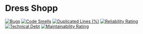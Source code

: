 # Dress Shopp

[![Bugs](https://sonarcloud.io/api/project_badges/measure?project=Narges-Nohekhan_dress-shopp&metric=bugs)](https://sonarcloud.io/summary/new_code?id=Narges-Nohekhan_dress-shopp)
[![Code Smells](https://sonarcloud.io/api/project_badges/measure?project=Narges-Nohekhan_dress-shopp&metric=code_smells)](https://sonarcloud.io/summary/new_code?id=Narges-Nohekhan_dress-shopp)
[![Duplicated Lines (%)](https://sonarcloud.io/api/project_badges/measure?project=Narges-Nohekhan_dress-shopp&metric=duplicated_lines_density)](https://sonarcloud.io/summary/new_code?id=Narges-Nohekhan_dress-shopp)
[![Reliability Rating](https://sonarcloud.io/api/project_badges/measure?project=Narges-Nohekhan_dress-shopp&metric=reliability_rating)](https://sonarcloud.io/summary/new_code?id=Narges-Nohekhan_dress-shopp)
[![Technical Debt](https://sonarcloud.io/api/project_badges/measure?project=Narges-Nohekhan_dress-shopp&metric=sqale_index)](https://sonarcloud.io/summary/new_code?id=Narges-Nohekhan_dress-shopp)
[![Maintainability Rating](https://sonarcloud.io/api/project_badges/measure?project=Narges-Nohekhan_dress-shopp&metric=sqale_rating)](https://sonarcloud.io/summary/new_code?id=Narges-Nohekhan_dress-shopp)
